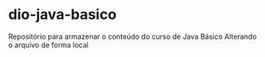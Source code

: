 # dio-java-basico
Repositório para armazenar o conteúdo do curso de Java Básico
Alterando o arquivo de forma local
